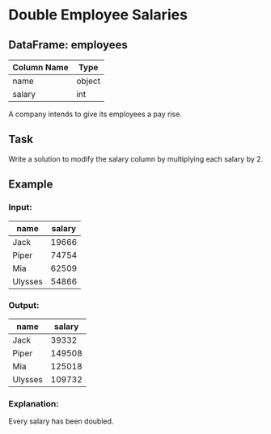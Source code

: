 # Double Employee Salaries

## DataFrame: employees

| Column Name | Type   |
|-------------|--------|
| name        | object |
| salary      | int    |

A company intends to give its employees a pay rise.

## Task
Write a solution to modify the salary column by multiplying each salary by 2.

## Example

### Input:

| name    | salary |
|---------|--------|
| Jack    | 19666  |
| Piper   | 74754  |
| Mia     | 62509  |
| Ulysses | 54866  |

### Output:

| name    | salary |
|---------|--------|
| Jack    | 39332  |
| Piper   | 149508 |
| Mia     | 125018 |
| Ulysses | 109732 |

### Explanation:
Every salary has been doubled.

